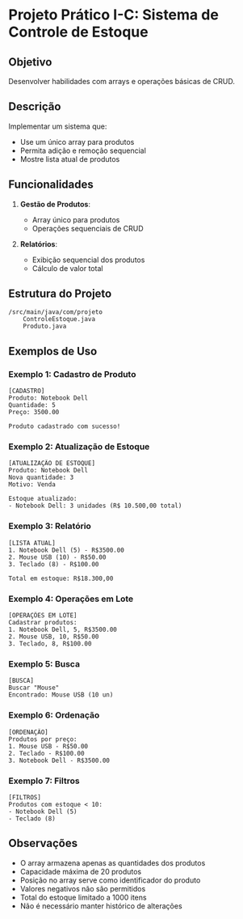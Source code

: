 # Projeto Prático I-C: Sistema de Controle de Estoque

## Objetivo
Desenvolver habilidades com arrays e operações básicas de CRUD.

## Descrição
Implementar um sistema que:
- Use um único array para produtos
- Permita adição e remoção sequencial
- Mostre lista atual de produtos

## Funcionalidades
1. **Gestão de Produtos**:
   - Array único para produtos
   - Operações sequenciais de CRUD

2. **Relatórios**:
   - Exibição sequencial dos produtos
   - Cálculo de valor total

## Estrutura do Projeto
```
/src/main/java/com/projeto
    ControleEstoque.java
    Produto.java
```

## Exemplos de Uso

### Exemplo 1: Cadastro de Produto
```
[CADASTRO]
Produto: Notebook Dell
Quantidade: 5
Preço: 3500.00

Produto cadastrado com sucesso!
```

### Exemplo 2: Atualização de Estoque
```
[ATUALIZAÇÃO DE ESTOQUE]
Produto: Notebook Dell
Nova quantidade: 3
Motivo: Venda

Estoque atualizado:
- Notebook Dell: 3 unidades (R$ 10.500,00 total)
```

### Exemplo 3: Relatório
```
[LISTA ATUAL]
1. Notebook Dell (5) - R$3500.00
2. Mouse USB (10) - R$50.00
3. Teclado (8) - R$100.00

Total em estoque: R$18.300,00
```

### Exemplo 4: Operações em Lote
```
[OPERAÇÕES EM LOTE]
Cadastrar produtos:
1. Notebook Dell, 5, R$3500.00
2. Mouse USB, 10, R$50.00
3. Teclado, 8, R$100.00
```

### Exemplo 5: Busca
```
[BUSCA]
Buscar "Mouse"
Encontrado: Mouse USB (10 un)
```

### Exemplo 6: Ordenação
```
[ORDENAÇÃO]
Produtos por preço:
1. Mouse USB - R$50.00
2. Teclado - R$100.00
3. Notebook Dell - R$3500.00
```

### Exemplo 7: Filtros
```
[FILTROS]
Produtos com estoque < 10:
- Notebook Dell (5)
- Teclado (8)
```

## Observações
- O array armazena apenas as quantidades dos produtos
- Capacidade máxima de 20 produtos
- Posição no array serve como identificador do produto
- Valores negativos não são permitidos
- Total do estoque limitado a 1000 itens
- Não é necessário manter histórico de alterações
